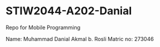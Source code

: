 # STIW2044-A202-Danial
Repo for Mobile Programming

Name: Muhammad Danial Akmal b. Rosli
Matric no: 273046

